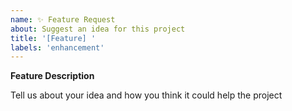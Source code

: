 ```yaml
---
name: ✨ Feature Request
about: Suggest an idea for this project
title: '[Feature] '
labels: 'enhancement'
---
```

**Feature Description**

Tell us about your idea and how you think it could help the project